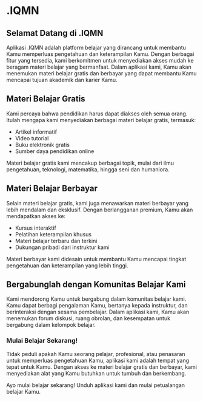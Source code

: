 <h1 class="text-5xl font-black text-center text-primary py-6">.IQMN</h1>

## Selamat Datang di .IQMN

Aplikasi .IQMN adalah platform belajar yang dirancang untuk membantu Kamu memperluas pengetahuan dan keterampilan Kamu. Dengan berbagai fitur yang tersedia, kami berkomitmen untuk menyediakan akses mudah ke beragam materi belajar yang bermanfaat. Dalam aplikasi kami, Kamu akan menemukan materi belajar gratis dan berbayar yang dapat membantu Kamu mencapai tujuan akademik dan karier Kamu.

## Materi Belajar Gratis

Kami percaya bahwa pendidikan harus dapat diakses oleh semua orang. Itulah mengapa kami menyediakan berbagai materi belajar gratis, termasuk:

-   Artikel informatif
-   Video tutorial
-   Buku elektronik gratis
-   Sumber daya pendidikan online

Materi belajar gratis kami mencakup berbagai topik, mulai dari ilmu pengetahuan, teknologi, matematika, hingga seni dan humaniora.

## Materi Belajar Berbayar

Selain materi belajar gratis, kami juga menawarkan materi berbayar yang lebih mendalam dan eksklusif. Dengan berlangganan premium, Kamu akan mendapatkan akses ke:

-   Kursus interaktif
-   Pelatihan keterampilan khusus
-   Materi belajar terbaru dan terkini
-   Dukungan pribadi dari instruktur kami

Materi berbayar kami didesain untuk membantu Kamu mencapai tingkat pengetahuan dan keterampilan yang lebih tinggi.

## Bergabunglah dengan Komunitas Belajar Kami

Kami mendorong Kamu untuk bergabung dalam komunitas belajar kami. Kamu dapat berbagi pengalaman Kamu, bertanya kepada instruktur, dan berinteraksi dengan sesama pembelajar. Dalam aplikasi kami, Kamu akan menemukan forum diskusi, ruang obrolan, dan kesempatan untuk bergabung dalam kelompok belajar.

### Mulai Belajar Sekarang!

Tidak peduli apakah Kamu seorang pelajar, profesional, atau penasaran untuk memperluas pengetahuan Kamu, aplikasi kami adalah tempat yang tepat untuk Kamu. Dengan akses ke materi belajar gratis dan berbayar, kami menyediakan alat yang Kamu butuhkan untuk tumbuh dan berkembang.

Ayo mulai belajar sekarang! Unduh aplikasi kami dan mulai petualangan belajar Kamu.
